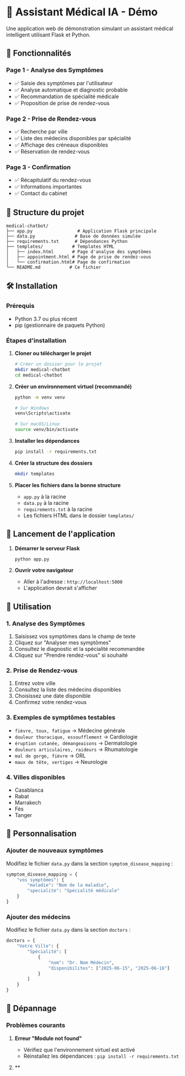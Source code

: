 # 🏥 Assistant Médical IA - Démo

Une application web de démonstration simulant un assistant médical intelligent utilisant Flask et Python.

## 🚀 Fonctionnalités

### Page 1 - Analyse des Symptômes
- ✅ Saisie des symptômes par l'utilisateur
- ✅ Analyse automatique et diagnostic probable
- ✅ Recommandation de spécialité médicale
- ✅ Proposition de prise de rendez-vous

### Page 2 - Prise de Rendez-vous
- ✅ Recherche par ville
- ✅ Liste des médecins disponibles par spécialité
- ✅ Affichage des créneaux disponibles
- ✅ Réservation de rendez-vous

### Page 3 - Confirmation
- ✅ Récapitulatif du rendez-vous
- ✅ Informations importantes
- ✅ Contact du cabinet

## 📁 Structure du projet

```
medical-chatbot/
├── app.py                 # Application Flask principale
├── data.py               # Base de données simulée
├── requirements.txt      # Dépendances Python
├── templates/           # Templates HTML
│   ├── index.html       # Page d'analyse des symptômes
│   ├── appointment.html # Page de prise de rendez-vous
│   └── confirmation.html# Page de confirmation
└── README.md           # Ce fichier
```

## 🛠️ Installation

### Prérequis
- Python 3.7 ou plus récent
- pip (gestionnaire de paquets Python)

### Étapes d'installation

1. **Cloner ou télécharger le projet**
   ```bash
   # Créer un dossier pour le projet
   mkdir medical-chatbot
   cd medical-chatbot
   ```

2. **Créer un environnement virtuel (recommandé)**
   ```bash
   python -m venv venv
   
   # Sur Windows
   venv\Scripts\activate
   
   # Sur macOS/Linux
   source venv/bin/activate
   ```

3. **Installer les dépendances**
   ```bash
   pip install -r requirements.txt
   ```

4. **Créer la structure des dossiers**
   ```bash
   mkdir templates
   ```

5. **Placer les fichiers dans la bonne structure**
   - `app.py` à la racine
   - `data.py` à la racine
   - `requirements.txt` à la racine
   - Les fichiers HTML dans le dossier `templates/`

## 🚀 Lancement de l'application

1. **Démarrer le serveur Flask**
   ```bash
   python app.py
   ```

2. **Ouvrir votre navigateur**
   - Aller à l'adresse : `http://localhost:5000`
   - L'application devrait s'afficher

## 📝 Utilisation

### 1. Analyse des Symptômes
1. Saisissez vos symptômes dans le champ de texte
2. Cliquez sur "Analyser mes symptômes"
3. Consultez le diagnostic et la spécialité recommandée
4. Cliquez sur "Prendre rendez-vous" si souhaité

### 2. Prise de Rendez-vous
1. Entrez votre ville
2. Consultez la liste des médecins disponibles
3. Choisissez une date disponible
4. Confirmez votre rendez-vous

### 3. Exemples de symptômes testables
- `fièvre, toux, fatigue` → Médecine générale
- `douleur thoracique, essoufflement` → Cardiologie  
- `éruption cutanée, démangeaisons` → Dermatologie
- `douleurs articulaires, raideurs` → Rhumatologie
- `mal de gorge, fièvre` → ORL
- `maux de tête, vertiges` → Neurologie

### 4. Villes disponibles
- Casablanca
- Rabat
- Marrakech
- Fès
- Tanger

## 🔧 Personnalisation

### Ajouter de nouveaux symptômes
Modifiez le fichier `data.py` dans la section `symptom_disease_mapping` :

```python
symptom_disease_mapping = {
    "vos symptômes": {
        "maladie": "Nom de la maladie",
        "specialite": "Spécialité médicale"
    }
}
```

### Ajouter des médecins
Modifiez le fichier `data.py` dans la section `doctors` :

```python
doctors = {
    "Votre Ville": {
        "Spécialité": [
            {
                "nom": "Dr. Nom Médecin",
                "disponibilites": ["2025-06-15", "2025-06-16"]
            }
        ]
    }
}
```

## 🐛 Dépannage

### Problèmes courants

1. **Erreur "Module not found"**
   - Vérifiez que l'environnement virtuel est activé
   - Réinstallez les dépendances : `pip install -r requirements.txt`

2. **
